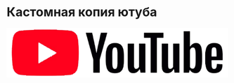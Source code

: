# Кастомная копия ютуба
![Иллюстрация к проекту](https://github.com/Markussia/copyYoutube/blob/main/assets/images/logo.png)
